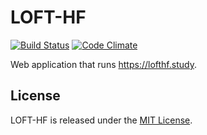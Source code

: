 # LOFT-HF

[![Build Status](https://travis-ci.com/sleepepi/lofthf.study.svg?branch=master)](https://travis-ci.com/sleepepi/lofthf.study)
[![Code Climate](https://codeclimate.com/github/sleepepi/lofthf.study/badges/gpa.svg)](https://codeclimate.com/github/sleepepi/lofthf.study)

Web application that runs https://lofthf.study.

## License

LOFT-HF is released under the [MIT License](http://www.opensource.org/licenses/MIT).
